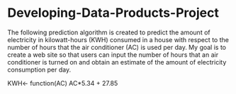 # Developing-Data-Products-Project

The following prediction algorithm is created to predict the amount of electricity in kilowatt-hours (KWH) consumed in a house with respect to the number of hours that the air conditioner (AC) is used per day. My goal is to create a web site so that users can input the number of hours that an air conditioner is turned on and obtain an estimate of the amount of electricity consumption per day.

KWH<- function(AC) AC*5.34 + 27.85
